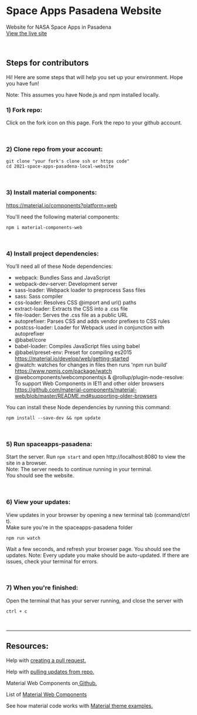 # Space Apps Pasadena Website

Website for NASA Space Apps in Pasadena </br> <a
href="https://spaceapps-pasadena.netlify.app/" target="_blank">View the live site</a>

<br>

## Steps for contributors

Hi! Here are some steps that will help you set up your environment. Hope you
have fun!

Note: This assumes you have Node.js and npm installed locally.

### 1) Fork repo:

Click on the fork icon on this page.
Fork the repo to your github account.

<br>

### 2) Clone repo from your account:

```
git clone "your fork's clone ssh or https code"
cd 2021-space-apps-pasadena-local-website
```

<br>

### 3) Install material components:

https://material.io/components?platform=web

You'll need the following material components:

```
npm i material-components-web
```

<br>

### 4) Install project dependencies:

You’ll need all of these Node dependencies:

- webpack: Bundles Sass and JavaScript
- webpack-dev-server: Development server
- sass-loader: Webpack loader to preprocess Sass files
- sass: Sass compiler
- css-loader: Resolves CSS @import and url() paths
- extract-loader: Extracts the CSS into a .css file
- file-loader: Serves the .css file as a public URL
- autoprefixer: Parses CSS and adds vendor prefixes to CSS rules
- postcss-loader: Loader for Webpack used in conjunction with autoprefixer
- @babel/core
- babel-loader: Compiles JavaScript files using babel
- @babel/preset-env: Preset for compiling es2015 <br>
  https://material.io/develop/web/getting-started <br>
- @watch: watches for changes in files then runs 'npm run build'
  https://www.npmjs.com/package/watch <br>
- @webcomponents/webcomponentsjs & @rollup/plugin-node-resolve: To support Web
  Components in IE11 and other older browsers
  https://github.com/material-components/material-web/blob/master/README.md#supporting-older-browsers

You can install these Node dependencies by running this command:

```
npm install --save-dev && npm update
```

<br>

### 5) Run spaceapps-pasadena:

Start the server. Run `npm start` and open http://localhost:8080 to view the
site in a browser. <br>
Note: The server needs to continue running in your terminal. <br>
You should see the website.

<br>

### 6) View your updates:

View updates in your browser by opening a new terminal tab (command/ctrl t).
<br>
Make sure you're in the spaceapps-pasadena folder <br>

```
npm run watch
```

Wait a few seconds, and refresh your browser page. You should see the updates.
Note: Every update you make should be auto-updated. If there are issues, check
your terminal for errors.

<br>

### 7) When you're finished:

Open the terminal that has your server running, and close the server with

```
ctrl + c
```

<br>

---

## Resources:

Help with <a href="https://docs.github.com/en/github/collaborating-with-pull-requests/proposing-changes-to-your-work-with-pull-requests/creating-a-pull-request"
target="_blank">creating a pull request.</a>

Help with <a href="https://docs.github.com/en/get-started/using-git/getting-changes-from-a-remote-repository#pulling-changes-from-a-remote-repository"
target="_blank"> pulling updates from repo.</a>

Material Web Components on<a href="https://github.com/material-components/material-web" target="_blank">
Github. </a>

List of <a href="https://material.io/components?platform=web" target="_blank">Material Web Components</a>

See how material code works with <a href="https://glitch.com/~material-theme-builder" target="_blank">Material theme
examples.</a>
